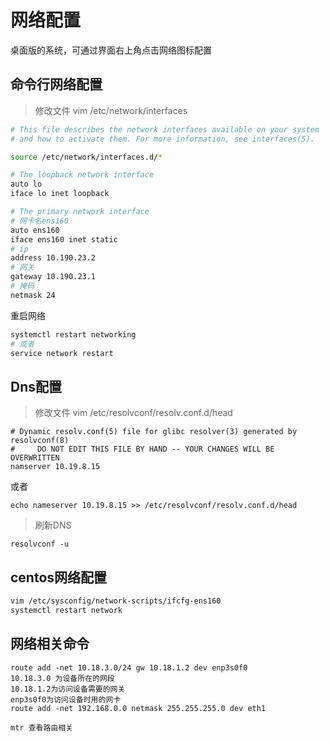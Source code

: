 # 网络配置
桌面版的系统，可通过界面右上角点击网络图标配置

## 命令行网络配置
>修改文件
vim /etc/network/interfaces

```bash
# This file describes the network interfaces available on your system
# and how to activate them. For more information, see interfaces(5).

source /etc/network/interfaces.d/*

# The loopback network interface
auto lo
iface lo inet loopback

# The primary network interface
# 网卡名ens160
auto ens160   
iface ens160 inet static
# ip
address 10.190.23.2
# 网关
gateway 10.190.23.1
# 掩码
netmask 24

```
重启网络
```bash
systemctl restart networking
# 或者
service network restart
```
## Dns配置
>修改文件
vim /etc/resolvconf/resolv.conf.d/head
```
# Dynamic resolv.conf(5) file for glibc resolver(3) generated by resolvconf(8)
#     DO NOT EDIT THIS FILE BY HAND -- YOUR CHANGES WILL BE OVERWRITTEN
namserver 10.19.8.15
```
或者
```
echo nameserver 10.19.8.15 >> /etc/resolvconf/resolv.conf.d/head
```
>刷新DNS

```
resolvconf -u
```

## centos网络配置
```bash
vim /etc/sysconfig/network-scripts/ifcfg-ens160
systemctl restart network
```

## 网络相关命令
```
route add -net 10.18.3.0/24 gw 10.18.1.2 dev enp3s0f0
10.18.3.0 为设备所在的网段 
10.18.1.2为访问设备需要的网关
enp3s0f0为访问设备时用的网卡
route add -net 192.168.0.0 netmask 255.255.255.0 dev eth1

mtr 查看路由相关
```